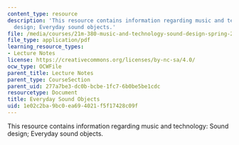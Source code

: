 ```yaml
---
content_type: resource
description: 'This resource contains information regarding music and technology: Sound
  design; Everyday sound objects.'
file: /media/courses/21m-380-music-and-technology-sound-design-spring-2016/1e02c2ba9bc0ea694021f5f17428c09f_MIT21M_380S16_Lec03.pdf
file_type: application/pdf
learning_resource_types:
- Lecture Notes
license: https://creativecommons.org/licenses/by-nc-sa/4.0/
ocw_type: OCWFile
parent_title: Lecture Notes
parent_type: CourseSection
parent_uid: 277a7be3-dc0b-bcbe-1fc7-6b0be5be1cdc
resourcetype: Document
title: Everyday Sound Objects
uid: 1e02c2ba-9bc0-ea69-4021-f5f17428c09f
---
```

This resource contains information regarding music and technology: Sound design; Everyday sound objects.